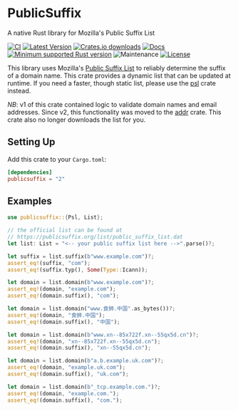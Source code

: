 # PublicSuffix

A native Rust library for Mozilla's Public Suffix List

[![CI](https://github.com/rushmorem/publicsuffix/actions/workflows/ci.yml/badge.svg)](https://github.com/rushmorem/publicsuffix/actions/workflows/ci.yml)
[![Latest Version](https://img.shields.io/crates/v/publicsuffix.svg)](https://crates.io/crates/publicsuffix)
[![Crates.io downloads](https://img.shields.io/crates/d/publicsuffix)](https://crates.io/crates/publicsuffix)
[![Docs](https://docs.rs/publicsuffix/badge.svg)](https://docs.rs/publicsuffix)
[![Minimum supported Rust version](https://img.shields.io/badge/rustc-1.45+-yellow.svg)](https://www.rust-lang.org)
![Maintenance](https://img.shields.io/badge/maintenance-actively--developed-brightgreen.svg)
[![License](https://img.shields.io/badge/license-MIT-blue.svg)](LICENSE)

This library uses Mozilla's [Public Suffix List](https://publicsuffix.org) to reliably determine the suffix of a domain name. This crate provides a dynamic list that can be updated at runtime. If you need a faster, though static list, please use the [psl](https://crates.io/crates/psl) crate instead.

*NB*: v1 of this crate contained logic to validate domain names and email addresses. Since v2, this functionality was moved to the [addr](https://crates.io/crates/addr) crate. This crate also no longer downloads the list for you.

## Setting Up

Add this crate to your `Cargo.toml`:

```toml
[dependencies]
publicsuffix = "2"
```

## Examples

```rust
use publicsuffix::{Psl, List};

// the official list can be found at
// https://publicsuffix.org/list/public_suffix_list.dat
let list: List = "<-- your public suffix list here -->".parse()?;

let suffix = list.suffix(b"www.example.com")?;
assert_eq!(suffix, "com");
assert_eq!(suffix.typ(), Some(Type::Icann));

let domain = list.domain(b"www.example.com")?;
assert_eq!(domain, "example.com");
assert_eq!(domain.suffix(), "com");

let domain = list.domain("www.食狮.中国".as_bytes())?;
assert_eq!(domain, "食狮.中国");
assert_eq!(domain.suffix(), "中国");

let domain = list.domain(b"www.xn--85x722f.xn--55qx5d.cn")?;
assert_eq!(domain, "xn--85x722f.xn--55qx5d.cn");
assert_eq!(domain.suffix(), "xn--55qx5d.cn");

let domain = list.domain(b"a.b.example.uk.com")?;
assert_eq!(domain, "example.uk.com");
assert_eq!(domain.suffix(), "uk.com");

let domain = list.domain(b"_tcp.example.com.")?;
assert_eq!(domain, "example.com.");
assert_eq!(domain.suffix(), "com.");
```
